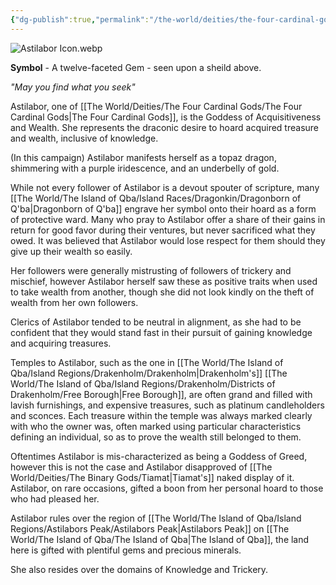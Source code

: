 ```yaml
---
{"dg-publish":true,"permalink":"/the-world/deities/the-four-cardinal-gods/astilabor/"}
---
```


![Astilabor Icon.webp](/img/user/zAttachments/Astilabor%20Icon.webp)

**Symbol** - A twelve-faceted Gem - seen upon a sheild above.

*"May you find what you seek"*

Astilabor, one of [[The World/Deities/The Four Cardinal Gods/The Four Cardinal Gods\|The Four Cardinal Gods]], is the Goddess of Acquisitiveness and Wealth. She represents the draconic desire to hoard acquired treasure and wealth, inclusive of knowledge. 

(In this campaign) Astilabor manifests herself as a topaz dragon, shimmering with a purple iridescence, and an underbelly of gold.

While not every follower of Astilabor is a devout spouter of scripture, many [[The World/The Island of Qba/Island Races/Dragonkin/Dragonborn of Q'ba\|Dragonborn of Q'ba]] engrave her symbol onto their hoard as a form of protective ward. Many who pray to Astilabor offer a share of their gains in return for good favor during their ventures, but never sacrificed what they owed. It was believed that Astilabor would lose respect for them should they give up their wealth so easily.

Her followers were generally mistrusting of followers of trickery and mischief, however Astilabor herself saw these as positive traits when used to take wealth from another, though she did not look kindly on the theft of wealth from her own followers.

Clerics of Astilabor tended to be neutral in alignment, as she had to be confident that they would stand fast in their pursuit of gaining knowledge and acquiring treasures.

Temples to Astilabor, such as the one in [[The World/The Island of Qba/Island Regions/Drakenholm/Drakenholm\|Drakenholm's]] [[The World/The Island of Qba/Island Regions/Drakenholm/Districts of Drakenholm/Free Borough\|Free Borough]], are often grand and filled with lavish furnishings, and expensive treasures, such as platinum candleholders and sconces. Each treasure within the temple was always marked clearly with who the owner was, often marked using particular characteristics defining an individual, so as to prove the wealth still belonged to them.

Oftentimes Astilabor is mis-characterized as being a Goddess of Greed, however this is not the case and Astilabor disapproved of [[The World/Deities/The Binary Gods/Tiamat\|Tiamat's]] naked display of it. Astilabor, on rare occasions, gifted a boon from her personal hoard to those who had pleased her.

Astilabor rules over the region of [[The World/The Island of Qba/Island Regions/Astilabors Peak/Astilabors Peak\|Astilabors Peak]] on [[The World/The Island of Qba/The Island of Qba\|The Island of Qba]], the land here is gifted with plentiful gems and precious minerals.

She also resides over the domains of Knowledge and Trickery.